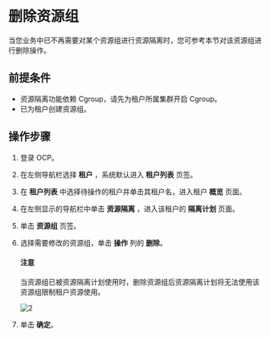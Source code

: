 # 删除资源组

当您业务中已不再需要对某个资源组进行资源隔离时，您可参考本节对该资源组进行删除操作。

## 前提条件

* 资源隔离功能依赖 Cgroup，请先为租户所属集群开启 Cgroup。
* 已为租户创建资源组。

## 操作步骤

1. 登录 OCP。

2. 在左侧导航栏选择 **租户** ，系统默认进入 **租户列表** 页签。

3. 在 **租户列表** 中选择待操作的租户并单击其租户名，进入租户 **概览** 页面。

4. 在左侧显示的导航栏中单击 **资源隔离** ，进入该租户的 **隔离计划** 页面。

5. 单击 **资源组** 页签。

6. 选择需要修改的资源组，单击 **操作** 列的 **删除**。

    <main id="notice" type='notice'>
    <h4>注意</h4>
    <p>当资源组已被资源隔离计划使用时，删除资源组后资源隔离计划将无法使用该资源组限制租户资源使用。</p>
    </main>

    ![2](https://obbusiness-private.oss-cn-shanghai.aliyuncs.com/doc/img/ocp/420/%E5%88%A0%E9%99%A4%E8%B5%84%E6%BA%90%E7%BB%84.png)

7. 单击 **确定**。
